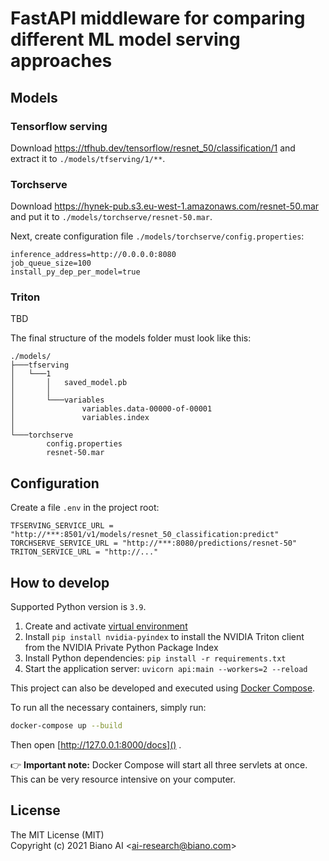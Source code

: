 # FastAPI middleware for comparing different ML model serving approaches

## Models

### Tensorflow serving

Download https://tfhub.dev/tensorflow/resnet_50/classification/1 and extract it to `./models/tfserving/1/**`.

### Torchserve

Download https://hynek-pub.s3.eu-west-1.amazonaws.com/resnet-50.mar and put it to `./models/torchserve/resnet-50.mar`.

Next, create configuration file `./models/torchserve/config.properties`:

```properties
inference_address=http://0.0.0.0:8080
job_queue_size=100
install_py_dep_per_model=true
```

### Triton

TBD


The final structure of the models folder must look like this:

```
./models/
├───tfserving
│   └───1
│       │   saved_model.pb
│       │
│       └───variables
│               variables.data-00000-of-00001
│               variables.index
│
└───torchserve
        config.properties
        resnet-50.mar
```

## Configuration

Create a file `.env` in the project root:

```dotenv
TFSERVING_SERVICE_URL = "http://***:8501/v1/models/resnet_50_classification:predict"
TORCHSERVE_SERVICE_URL = "http://***:8080/predictions/resnet-50"
TRITON_SERVICE_URL = "http://..."
```

## How to develop

Supported Python version is `3.9`.

1. Create and activate [virtual environment](https://docs.python.org/3/library/venv.html)
2. Install `pip install nvidia-pyindex` to install the NVIDIA Triton client from the NVIDIA Private Python Package Index 
3. Install Python dependencies: `pip install -r requirements.txt`
4. Start the application server: `uvicorn api:main --workers=2 --reload`

This project can also be developed and executed using [Docker Compose](https://docs.docker.com/compose/).

To run all the necessary containers, simply run: 

```bash
docker-compose up --build
```

Then open [http://127.0.0.1:8000/docs]() .

:point_right: **Important note:** Docker Compose will start all three servlets at once. This can be very resource intensive on your computer.


## License

The MIT License (MIT) <br>
Copyright (c) 2021 Biano AI <[ai-research@biano.com](mailto:ai-research@biano.com)>
